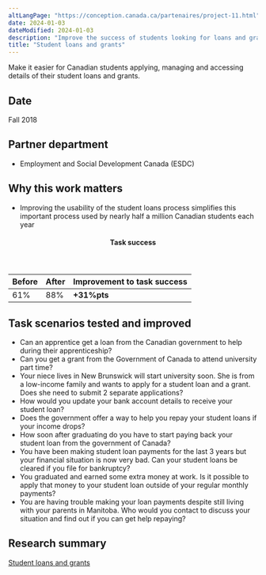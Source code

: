 ```yaml
---
altLangPage: "https://conception.canada.ca/partenaires/project-11.html"
date: 2024-01-03
dateModified: 2024-01-03
description: "Improve the success of students looking for loans and grants. Date: Fall 2018"
title: "Student loans and grants"
---
```

<p>Make it easier for Canadian students applying, managing and accessing details of their student loans and grants.</p>
<h2>Date</h2>
<p>Fall 2018</p>
<h2>Partner department</h2>
<ul>
  <li>Employment and Social Development Canada (ESDC)</li>
</ul>
<h2>Why this work matters</h2>
<ul>
  <li>Improving the usability of the student loans process simplifies this important process used by nearly half a million Canadian students each year</li>
</ul>
<div class="row mrgn-tp-lg mrgn-bttm-lg">
  <div class="col-md-8">
    <div class="panel panel-success">
      <header class="panel-heading">
        <h4 class="panel-title text-center">Task success</h4>
      </header>
      <table class="table">
        <thead>
          <tr style="">
            <th scope="col" class="col-md-3">Before</th>
            <th scope="col" class="col-md-3">After</th>
            <th scope="col" class="col-md-6">Improvement to task success</th>
          </tr>
        </thead>
        <tbody>
          <tr>
            <td class="table-smnum">61%</td>
            <td class="table-smnum">88%</td>
            <td class="table-smnum"><span class="text-success"><strong>+31%pts</strong></span></td>
          </tr>
        </tbody>
      </table>
    </div>
  </div>
</div>
<h2>Task scenarios tested and improved</h2>
<ul class="lst-spcd">
  <li>Can an apprentice get a loan from the Canadian government to help during their apprenticeship?</li>
  <li>Can you get a grant from the Government of Canada to attend university part time?</li>
  <li>Your niece lives in New Brunswick will start university soon. She is from a low-income family and wants to apply for a student loan and a grant. Does she need to submit 2 separate applications?</li>
  <li>How would you update your bank account details to receive your student loan?</li>
  <li>Does the government offer a way to help you repay your student loans if your income drops?</li>
  <li>How soon after graduating do you have to start paying back your student loan from the government of Canada?</li>
  <li>You have been making student loan payments for the last 3 years but your financial situation is now very bad. Can your student loans be cleared if you file for bankruptcy?</li>
  <li>You graduated and earned some extra money at work. Is it possible to apply that money to your student loan outside of your regular monthly payments?</li>
  <li>You are having trouble making your loan payments despite still living with your parents in Manitoba. Who would you contact to discuss your situation and find out if you can get help repaying?</li>
</ul>
<h2>Research summary</h2>
<p><a href="https://blog.canada.ca/research-summaries/student-loans-research-summary.html">Student loans and grants</a></p>
